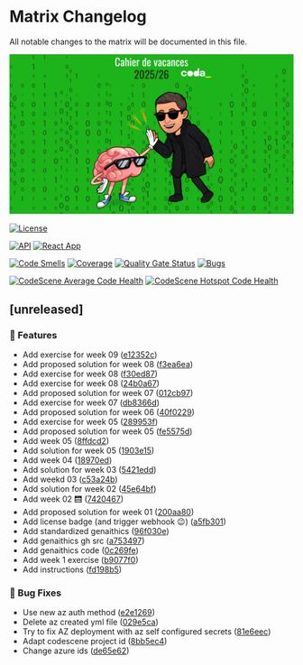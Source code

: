 # Matrix Changelog

All notable changes to the matrix will be documented in this file.


![Cahier de vacances 2025-26](img/cahier-vacances.webp)

[![License](https://img.shields.io/github/license/coda-school/cahier-de-vacances-b3.svg)](https://github.com/coda-school/cahier-de-vacances-b3/?tab=MIT-1-ov-file#readme)

[![API](https://github.com/coda-school/cahier-de-vacances-b3/actions/workflows/api-ci.yml/badge.svg)](https://github.com/coda-school/cahier-de-vacances-b3/actions/workflows/api-ci.yml) [![React App](https://github.com/coda-school/cahier-de-vacances-b3/actions/workflows/front-ci.yml/badge.svg)](https://github.com/coda-school/cahier-de-vacances-b3/actions/workflows/front-ci.yml)

[![Code Smells](https://sonarcloud.io/api/project_badges/measure?project=coda-school_cahier-de-vacances-b3&metric=code_smells)](https://sonarcloud.io/summary/new_code?id=coda-school_cahier-de-vacances-b3) [![Coverage](https://sonarcloud.io/api/project_badges/measure?project=coda-school_cahier-de-vacances-b3&metric=coverage)](https://sonarcloud.io/summary/new_code?id=coda-school_cahier-de-vacances-b3) [![Quality Gate Status](https://sonarcloud.io/api/project_badges/measure?project=coda-school_cahier-de-vacances-b3&metric=alert_status)](https://sonarcloud.io/summary/new_code?id=coda-school_cahier-de-vacances-b3) [![Bugs](https://sonarcloud.io/api/project_badges/measure?project=coda-school_cahier-de-vacances-b3&metric=bugs)](https://sonarcloud.io/summary/new_code?id=coda-school_cahier-de-vacances-b3)

[![CodeScene Average Code Health](https://codescene.io/projects/70672/status-badges/average-code-health)](https://codescene.io/projects/70672) [![CodeScene Hotspot Code Health](https://codescene.io/projects/70672/status-badges/hotspot-code-health)](https://codescene.io/projects/70672)

## [unreleased]

### 🚀 Features

- Add exercise for week 09 ([e12352c](https://github.com/coda-school/cahier-de-vacances-b3/commit/e12352c3e759b4ce872206916409f01709ee1f0b))
- Add proposed solution for week 08 ([f3ea6ea](https://github.com/coda-school/cahier-de-vacances-b3/commit/f3ea6ead93ad7d7b0363d603e9ac6edcbfaf3681))
- Add exercise for week 08 ([f30ed87](https://github.com/coda-school/cahier-de-vacances-b3/commit/f30ed870345173e452e673d0fe9eef0b24246c56))
- Add exercise for week 08 ([24b0a67](https://github.com/coda-school/cahier-de-vacances-b3/commit/24b0a670aeb76cab709976ceab14de8080ca48c6))
- Add proposed solution for week 07 ([012cb97](https://github.com/coda-school/cahier-de-vacances-b3/commit/012cb9792dcbd230d4ab34b4ba8f0b985627aa0a))
- Add exercise for week 07 ([db8366d](https://github.com/coda-school/cahier-de-vacances-b3/commit/db8366d6ea1211962abd75927d86771b79b363fd))
- Add proposed solution for week 06 ([40f0229](https://github.com/coda-school/cahier-de-vacances-b3/commit/40f022902fee565232f82129f1206b7869466b1a))
- Add exercise for week 05 ([289953f](https://github.com/coda-school/cahier-de-vacances-b3/commit/289953fa9b8a280a83270b1914c2c97dbb92d7fe))
- Add proposed solution for week 05 ([fe5575d](https://github.com/coda-school/cahier-de-vacances-b3/commit/fe5575deed488f39868eb497cab17057108d895a))
- Add week 05 ([8ffdcd2](https://github.com/coda-school/cahier-de-vacances-b3/commit/8ffdcd231f7c2b11ac4cb6ce6aadc1b575b99ac9))
- Add solution for week 05 ([1903e15](https://github.com/coda-school/cahier-de-vacances-b3/commit/1903e15ad964ea9f3b41a01ead341130d07d0d91))
- Add week 04 ([18970ed](https://github.com/coda-school/cahier-de-vacances-b3/commit/18970edffd61bdd8accc912b2ec36304798df1fb))
- Add solution for week 03 ([5421edd](https://github.com/coda-school/cahier-de-vacances-b3/commit/5421edd0880acd6ab66c7cd07194753b7eba43ab))
- Add weekd 03 ([c53a24b](https://github.com/coda-school/cahier-de-vacances-b3/commit/c53a24b986ee239fc43f5206ecdcf5b0c61dc124))
- Add solution for week 02 ([45e64bf](https://github.com/coda-school/cahier-de-vacances-b3/commit/45e64bf6a4a6d95bc2a321cc397fbad21a986dd1))
- Add week 02 🛗 ([7420467](https://github.com/coda-school/cahier-de-vacances-b3/commit/7420467638943fb3f79b70d1f51d2f5fcaffe7c8))
- Add proposed solution for week 01 ([200aa80](https://github.com/coda-school/cahier-de-vacances-b3/commit/200aa801d2d0667bc6b326e25620f89ec679bc0c))
- Add license badge (and trigger webhook 😉) ([a5fb301](https://github.com/coda-school/cahier-de-vacances-b3/commit/a5fb3013ef4e61592f7560b98c781c5e51d737ad))
- Add standardized genaithics ([96f030e](https://github.com/coda-school/cahier-de-vacances-b3/commit/96f030e86707cc67f0ba8315e592b0ee156fbdb4))
- Add genaithics gh src ([a753497](https://github.com/coda-school/cahier-de-vacances-b3/commit/a75349706b978b7ae1b346ff94287b55322de2b6))
- Add genaithics code ([0c269fe](https://github.com/coda-school/cahier-de-vacances-b3/commit/0c269fe428ebca5c37b6724e0fee92d7052b9739))
- Add week 1 exercise ([b9077f0](https://github.com/coda-school/cahier-de-vacances-b3/commit/b9077f0e71168368a347447279229106de62f3d2))
- Add instructions ([fd198b5](https://github.com/coda-school/cahier-de-vacances-b3/commit/fd198b55295b5e1ae82877efcdceecc644fdf2a0))

### 🐛 Bug Fixes

- Use new az auth method ([e2e1269](https://github.com/coda-school/cahier-de-vacances-b3/commit/e2e1269144c6ee15e3e50e2bd211c9061c415fb5))
- Delete az created yml file ([029e5ca](https://github.com/coda-school/cahier-de-vacances-b3/commit/029e5cabbde4b819328daf59d7423dc2cc05d24a))
- Try to fix AZ deployment with az self configured secrets ([81e6eec](https://github.com/coda-school/cahier-de-vacances-b3/commit/81e6eec9c2cbb3c34d7f8cb32863480d064f10fa))
- Adapt codescene project id ([8bb5ec4](https://github.com/coda-school/cahier-de-vacances-b3/commit/8bb5ec41e4e144d07e2bca42837a42283a864006))
- Change azure ids ([de65e62](https://github.com/coda-school/cahier-de-vacances-b3/commit/de65e621fb26d8f4c3766c269fea59964702448b))

<!-- generated by git-cliff -->
